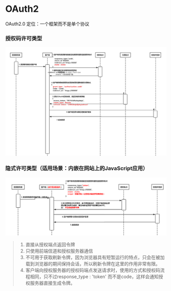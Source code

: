 # OAuth2
OAuth2.0 定位：一个框架而不是单个协议  

### 授权码许可类型  
![授权码许可类型图](https://github.com/momokanni/OAuth2/blob/master/images/%E6%8E%88%E6%9D%83%E7%A0%81%E8%AE%B8%E5%8F%AF%E7%B1%BB%E5%9E%8B.png)   

### 隐式许可类型（适用场景：内嵌在网站上的JavaScript应用）  
![隐式许可类型](https://github.com/momokanni/OAuth2/blob/master/images/%E9%9A%90%E5%BC%8F%E8%AE%B8%E5%8F%AF%E7%B1%BB%E5%9E%8B.jpg)  
>1. 直接从授权端点返回令牌  
>2. 只使用前端信道和授权服务器通信  
>3. 不可用于获取刷新令牌，因为浏览器具有短暂运行的特点，只会在被加载到浏览器的期间保持会话，所以刷新令牌在这里的作用非常有限。  
>4. 客户端向授权服务器的授权码端点发送请求时，使用的方式和授权码流程相同，只不过response_type : 'token' 而不是code，这样会通知授权服务器直接生成令牌。  

